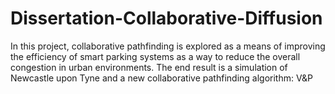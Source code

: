# Dissertation-Collaborative-Diffusion
In this project, collaborative pathfinding is explored as a means of improving the efficiency of
smart parking systems as a way to reduce the overall congestion in urban environments. The end result is a simulation of Newcastle upon Tyne and a new collaborative pathfinding algorithm: V&P
